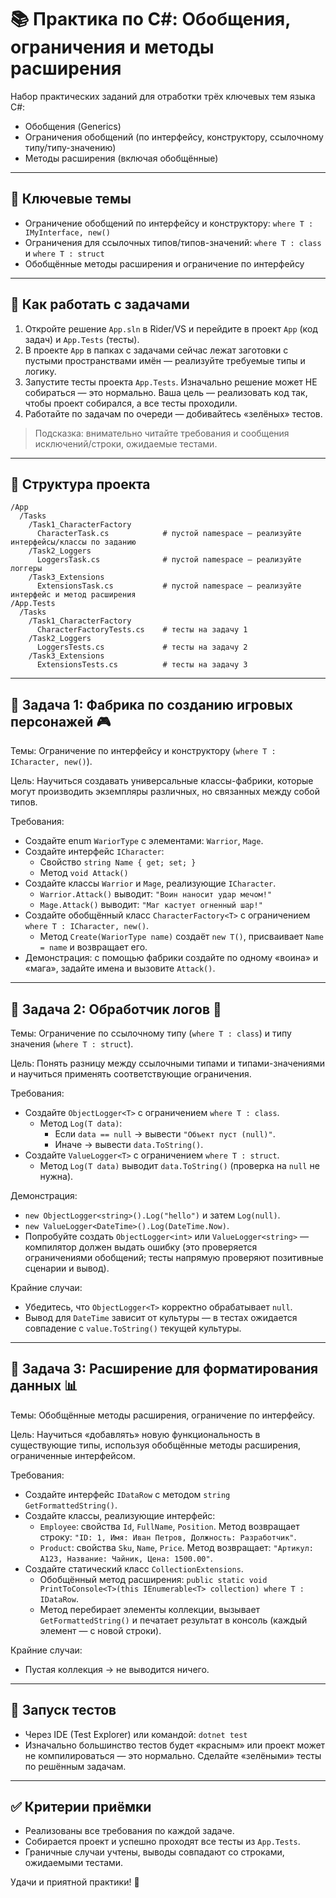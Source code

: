 # 📚 Практика по C#: Обобщения, ограничения и методы расширения

Набор практических заданий для отработки трёх ключевых тем языка C#:
- Обобщения (Generics)
- Ограничения обобщений (по интерфейсу, конструктору, ссылочному типу/типу-значению)
- Методы расширения (включая обобщённые)

---

## 🎯 Ключевые темы
- Ограничение обобщений по интерфейсу и конструктору: `where T : IMyInterface, new()`
- Ограничения для ссылочных типов/типов-значений: `where T : class` и `where T : struct`
- Обобщённые методы расширения и ограничение по интерфейсу

---

## 📝 Как работать с задачами
1. Откройте решение `App.sln` в Rider/VS и перейдите в проект `App` (код задач) и `App.Tests` (тесты).
2. В проекте `App` в папках с задачами сейчас лежат заготовки с пустыми пространствами имён — реализуйте требуемые типы и логику.
3. Запустите тесты проекта `App.Tests`. Изначально решение может НЕ собираться — это нормально. Ваша цель — реализовать код так, чтобы проект собирался, а все тесты проходили.
4. Работайте по задачам по очереди — добивайтесь «зелёных» тестов.

> Подсказка: внимательно читайте требования и сообщения исключений/строки, ожидаемые тестами.

---

## 📁 Структура проекта
```
/App
  /Tasks
    /Task1_CharacterFactory
      CharacterTask.cs            # пустой namespace — реализуйте интерфейсы/классы по заданию
    /Task2_Loggers
      LoggersTask.cs              # пустой namespace — реализуйте логгеры
    /Task3_Extensions
      ExtensionsTask.cs           # пустой namespace — реализуйте интерфейс и метод расширения
/App.Tests
  /Tasks
    /Task1_CharacterFactory
      CharacterFactoryTests.cs    # тесты на задачу 1
    /Task2_Loggers
      LoggersTests.cs             # тесты на задачу 2
    /Task3_Extensions
      ExtensionsTests.cs          # тесты на задачу 3
```

---

## 🧱 Задача 1: Фабрика по созданию игровых персонажей 🎮
Темы: Ограничение по интерфейсу и конструктору (`where T : ICharacter, new()`).

Цель: Научиться создавать универсальные классы-фабрики, которые могут производить экземпляры различных, но связанных между собой типов.

Требования:
- Создайте enum `WariorType` с элементами: `Warrior`, `Mage`.
- Создайте интерфейс `ICharacter`:
  - Свойство `string Name { get; set; }`
  - Метод `void Attack()`
- Создайте классы `Warrior` и `Mage`, реализующие `ICharacter`.
  - `Warrior.Attack()` выводит: `"Воин наносит удар мечом!"`
  - `Mage.Attack()` выводит: `"Маг кастует огненный шар!"`
- Создайте обобщённый класс `CharacterFactory<T>` с ограничением `where T : ICharacter, new()`.
  - Метод `Create(WariorType name)` создаёт `new T()`, присваивает `Name = name` и возвращает его.
- Демонстрация: с помощью фабрики создайте по одному «воина» и «мага», задайте имена и вызовите `Attack()`.

---

## 🧱 Задача 2: Обработчик логов 📝
Темы: Ограничение по ссылочному типу (`where T : class`) и типу значения (`where T : struct`).

Цель: Понять разницу между ссылочными типами и типами-значениями и научиться применять соответствующие ограничения.

Требования:
- Создайте `ObjectLogger<T>` с ограничением `where T : class`.
  - Метод `Log(T data)`:
    - Если `data == null` → вывести `"Объект пуст (null)"`.
    - Иначе → вывести `data.ToString()`.
- Создайте `ValueLogger<T>` с ограничением `where T : struct`.
  - Метод `Log(T data)` выводит `data.ToString()` (проверка на `null` не нужна).

Демонстрация:
- `new ObjectLogger<string>().Log("hello")` и затем `Log(null)`.
- `new ValueLogger<DateTime>().Log(DateTime.Now)`.
- Попробуйте создать `ObjectLogger<int>` или `ValueLogger<string>` — компилятор должен выдать ошибку (это проверяется ограничениями обобщений; тесты напрямую проверяют позитивные сценарии и вывод).

Крайние случаи:
- Убедитесь, что `ObjectLogger<T>` корректно обрабатывает `null`.
- Вывод для `DateTime` зависит от культуры — в тестах ожидается совпадение с `value.ToString()` текущей культуры.

---

## 🧱 Задача 3: Расширение для форматирования данных 📊
Темы: Обобщённые методы расширения, ограничение по интерфейсу.

Цель: Научиться «добавлять» новую функциональность в существующие типы, используя обобщённые методы расширения, ограниченные интерфейсом.

Требования:
- Создайте интерфейс `IDataRow` с методом `string GetFormattedString()`.
- Создайте классы, реализующие интерфейс:
  - `Employee`: свойства `Id`, `FullName`, `Position`. Метод возвращает строку: `"ID: 1, Имя: Иван Петров, Должность: Разработчик"`.
  - `Product`: свойства `Sku`, `Name`, `Price`. Метод возвращает: `"Артикул: A123, Название: Чайник, Цена: 1500.00"`.
- Создайте статический класс `CollectionExtensions`.
  - Обобщённый метод расширения: `public static void PrintToConsole<T>(this IEnumerable<T> collection) where T : IDataRow`.
  - Метод перебирает элементы коллекции, вызывает `GetFormattedString()` и печатает результат в консоль (каждый элемент — с новой строки).

Крайние случаи:
- Пустая коллекция → не выводится ничего.

---

## 🧪 Запуск тестов
- Через IDE (Test Explorer) или командой: `dotnet test`
- Изначально большинство тестов будет «красным» или проект может не компилироваться — это нормально. Сделайте «зелёными» тесты по решённым задачам.

---

## ✅ Критерии приёмки
- Реализованы все требования по каждой задаче.
- Собирается проект и успешно проходят все тесты из `App.Tests`.
- Граничные случаи учтены, выводы совпадают со строками, ожидаемыми тестами.

Удачи и приятной практики! 🚀